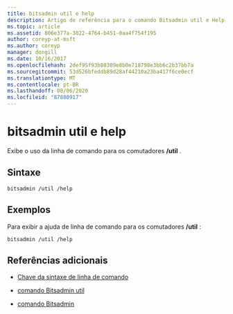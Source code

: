 ```yaml
---
title: bitsadmin util e help
description: Artigo de referência para o comando Bitsadmin util e Help, que exibe o uso de linha de comando para as opções de/util.
ms.topic: article
ms.assetid: 806e377a-3022-4764-b451-0aa4f754f195
author: coreyp-at-msft
ms.author: coreyp
manager: dongill
ms.date: 10/16/2017
ms.openlocfilehash: 2def95f93b88309e8b0e718798e3bb6c2b37bb7a
ms.sourcegitcommit: 53d526bfeddb89d28af44210a23ba417f6ce0ecf
ms.translationtype: MT
ms.contentlocale: pt-BR
ms.lasthandoff: 08/06/2020
ms.locfileid: "87880917"
---
```

# <a name="bitsadmin-util-and-help"></a>bitsadmin util e help

Exibe o uso da linha de comando para os comutadores **/util** .

## <a name="syntax"></a>Sintaxe

```
bitsadmin /util /help
```

## <a name="examples"></a>Exemplos

Para exibir a ajuda de linha de comando para os comutadores **/util** :

```
bitsadmin /util /help
```

## <a name="additional-references"></a>Referências adicionais

- [Chave da sintaxe de linha de comando](command-line-syntax-key.md)

- [comando Bitsadmin util](bitsadmin-util.md)

- [comando Bitsadmin](bitsadmin.md)
